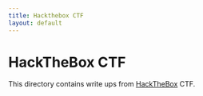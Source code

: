 ```yaml
---
title: Hackthebox CTF
layout: default
---
```


# HackTheBox CTF

This directory contains write ups from [HackTheBox](https://www.hackthebox.com/events/cyber-apocalypse-2024) CTF.
